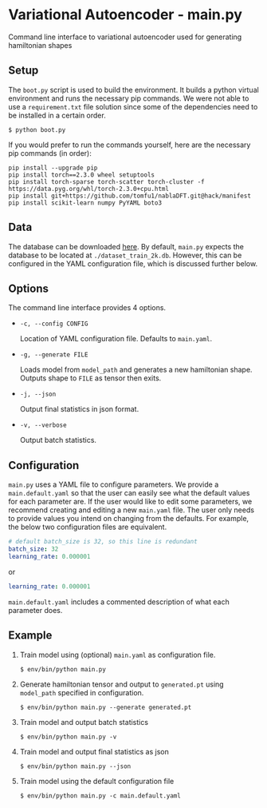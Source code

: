 # Variational Autoencoder - main.py

Command line interface to variational autoencoder used for generating hamiltonian shapes

## Setup

The `boot.py` script is used to build the environment. It builds a python virtual environment and runs the necessary pip commands. We were not able to use a `requirement.txt` file solution since some of the dependencies need to be installed in a certain order.

```$ python boot.py```

If you would prefer to run the commands yourself, here are the necessary pip commands (in order):

```
pip install --upgrade pip
pip install torch==2.3.0 wheel setuptools
pip install torch-sparse torch-scatter torch-cluster -f https://data.pyg.org/whl/torch-2.3.0+cpu.html
pip install git+https://github.com/tomfu1/nablaDFT.git@hack/manifest
pip install scikit-learn numpy PyYAML boto3
```

## Data

The database can be downloaded [here](https://drive.google.com/file/d/15f9Dcy1rFrBEHFNN1FNjSWbFoW_A4CyF/view). By default, `main.py` expects the database to be located at `./dataset_train_2k.db`. However, this can be configured in the YAML configuration file, which is discussed further below.

## Options

The command line interface provides 4 options.

* `-c, --config CONFIG`
  
  Location of YAML configuration file. Defaults to `main.yaml`.

* `-g, --generate FILE`

  Loads model from `model_path` and generates a new hamiltonian shape. Outputs shape to `FILE` as tensor then exits.

* `-j, --json`

  Output final statistics in json format. 

* `-v, --verbose`

  Output batch statistics.

## Configuration

`main.py` uses a YAML file to configure parameters. We provide a `main.default.yaml` so that the user can easily see what the default values for each parameter are. If the user would like to edit some parameters, we recommend creating and editing a new `main.yaml` file. The user only needs to provide values you intend on changing from the defaults. For example, the below two configuration files are equivalent.

```yaml
# default batch_size is 32, so this line is redundant
batch_size: 32
learning_rate: 0.000001
```

or

```yaml
learning_rate: 0.000001
```

`main.default.yaml` includes a commented description of what each parameter does.

## Example

1. Train model using (optional) `main.yaml` as configuration file.

   `$ env/bin/python main.py`

2. Generate hamiltonian tensor and output to `generated.pt` using `model_path` specified in configuration.

   `$ env/bin/python main.py --generate generated.pt`

3. Train model and output batch statistics

   `$ env/bin/python main.py -v`

4. Train model and output final statistics as json

   `$ env/bin/python main.py --json`

5. Train model using the default configuration file

   `$ env/bin/python main.py -c main.default.yaml`
